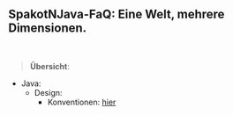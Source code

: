  SpakotNJava-FaQ: Eine Welt, mehrere Dimensionen.
 ------------------------
<br>

> __Übersicht__:

 - Java:
   - Design:
     - Konventionen: [hier](java/design/konventionen/README.md)
